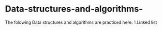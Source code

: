 # Data-structures-and-algorithms-
The folowing Data structures and algorithms are practiced here:
1.Linked list
